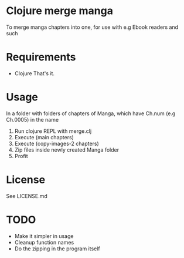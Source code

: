 # Clojure merge manga
To merge manga chapters into one, for use with e.g 
Ebook readers and such
# Requirements
- Clojure
That's it.
# Usage
In a folder with folders of chapters of Manga, which have Ch.num (e.g Ch.0005) in the name
1. Run clojure REPL with merge.clj
2. Execute (main chapters)
3. Execute (copy-images-2 chapters)
4. Zip files inside newly created Manga folder
5. Profit
# License
See LICENSE.md
# TODO
- Make it simpler in usage
- Cleanup function names
- Do the zipping in the program itself
